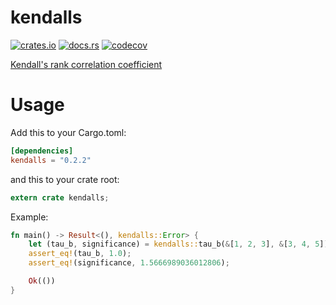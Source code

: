 # kendalls

[![crates.io](https://img.shields.io/crates/v/kendalls.svg)](https://crates.io/crates/kendalls)
[![docs.rs](https://docs.rs/kendalls/badge.svg)](https://docs.rs/kendalls)
[![codecov](https://codecov.io/gh/zolkko/kendalls/branch/master/graph/badge.svg)](https://codecov.io/gh/zolkko/kendalls)

[Kendall's rank correlation coefficient](https://en.wikipedia.org/wiki/Kendall_rank_correlation_coefficient)

# Usage

Add this to your Cargo.toml:

```toml
[dependencies]
kendalls = "0.2.2"
```

and this to your crate root:
```rust
extern crate kendalls;
```

Example:

```rust
fn main() -> Result<(), kendalls::Error> {
    let (tau_b, significance) = kendalls::tau_b(&[1, 2, 3], &[3, 4, 5])?;
    assert_eq!(tau_b, 1.0);
    assert_eq!(significance, 1.5666989036012806);

    Ok(())
}
```
